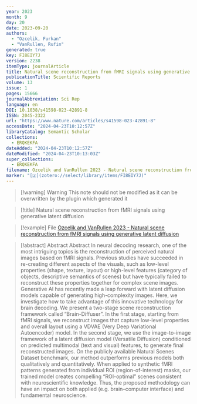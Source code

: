 ```yaml
---
year: 2023
month: 9
day: 20
date: 2023-09-20
authors:
  - "Ozcelik, Furkan"
  - "VanRullen, Rufin"
generated: true
key: FI8EIY7J
version: 2238
itemType: journalArticle
title: Natural scene reconstruction from fMRI signals using generative latent diffusion
publicationTitle: Scientific Reports
volume: 13
issue: 1
pages: 15666
journalAbbreviation: Sci Rep
language: en
DOI: 10.1038/s41598-023-42891-8
ISSN: 2045-2322
url: "https://www.nature.com/articles/s41598-023-42891-8"
accessDate: "2024-04-23T10:12:57Z"
libraryCatalog: Semantic Scholar
collections:
  - ERQKEKFA
dateAdded: "2024-04-23T10:12:57Z"
dateModified: "2024-04-23T10:13:03Z"
super_collections:
  - ERQKEKFA
filename: Ozcelik and VanRullen 2023 - Natural scene reconstruction from fMRI signals using generative latent diffusion
marker: "[🇿](zotero://select/library/items/FI8EIY7J)"
---
```


>[!warning] Warning
> This note should not be modified as it can be overwritten by the plugin which generated it

> [!title] Natural scene reconstruction from fMRI signals using generative latent diffusion

> [!example] File
> [Ozcelik and VanRullen 2023 - Natural scene reconstruction from fMRI signals using generative latent diffusion](Ozcelik%20and%20VanRullen%202023%20-%20Natural%20scene%20reconstruction%20from%20fMRI%20signals%20using%20generative%20latent%20diffusion.pdf)

> [!abstract] Abstract
> Abstract
>             In neural decoding research, one of the most intriguing topics is the reconstruction of perceived natural images based on fMRI signals. Previous studies have succeeded in re-creating different aspects of the visuals, such as low-level properties (shape, texture, layout) or high-level features (category of objects, descriptive semantics of scenes) but have typically failed to reconstruct these properties together for complex scene images. Generative AI has recently made a leap forward with latent diffusion models capable of generating high-complexity images. Here, we investigate how to take advantage of this innovative technology for brain decoding. We present a two-stage scene reconstruction framework called “Brain-Diffuser”. In the first stage, starting from fMRI signals, we reconstruct images that capture low-level properties and overall layout using a VDVAE (Very Deep Variational Autoencoder) model. In the second stage, we use the image-to-image framework of a latent diffusion model (Versatile Diffusion) conditioned on predicted multimodal (text and visual) features, to generate final reconstructed images. On the publicly available Natural Scenes Dataset benchmark, our method outperforms previous models both qualitatively and quantitatively. When applied to synthetic fMRI patterns generated from individual ROI (region-of-interest) masks, our trained model creates compelling “ROI-optimal” scenes consistent with neuroscientific knowledge. Thus, the proposed methodology can have an impact on both applied (e.g. brain–computer interface) and fundamental neuroscience.

